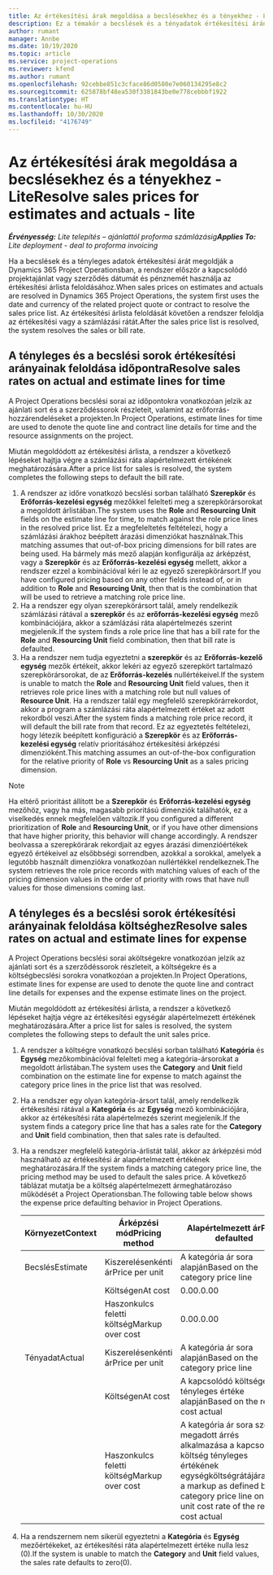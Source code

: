 ```yaml
---
title: Az értékesítési árak megoldása a becslésekhez és a tényekhez - Lite
description: Ez a témakör a becslések és a tényadatok értékesítési árának megoldásával kapcsolatban tartalmaz tájékoztatást.
author: rumant
manager: Annbe
ms.date: 10/19/2020
ms.topic: article
ms.service: project-operations
ms.reviewer: kfend
ms.author: rumant
ms.openlocfilehash: 92cebbe851c3cface86d0580e7e060134295e8c2
ms.sourcegitcommit: 625878bf48ea530f3381843be0e778cebbbf1922
ms.translationtype: HT
ms.contentlocale: hu-HU
ms.lasthandoff: 10/30/2020
ms.locfileid: "4176749"
---
```

# <a name="resolve-sales-prices-for-estimates-and-actuals---lite"></a><span data-ttu-id="00999-103">Az értékesítési árak megoldása a becslésekhez és a tényekhez - Lite</span><span class="sxs-lookup"><span data-stu-id="00999-103">Resolve sales prices for estimates and actuals - lite</span></span>

<span data-ttu-id="00999-104">_**Érvényesség:** Lite telepítés – ajánlattól proforma számlázásig_</span><span class="sxs-lookup"><span data-stu-id="00999-104">_**Applies To:** Lite deployment - deal to proforma invoicing_</span></span>

<span data-ttu-id="00999-105">Ha a becslések és a tényleges adatok értékesítési árát megoldják a Dynamics 365 Project Operationsban, a rendszer először a kapcsolódó projektajánlat vagy szerződés dátumát és pénznemét használja az értékesítési árlista feloldásához.</span><span class="sxs-lookup"><span data-stu-id="00999-105">When sales prices on estimates and actuals are resolved in Dynamics 365 Project Operations, the system first uses the date and currency of the related project quote or contract to resolve the sales price list.</span></span> <span data-ttu-id="00999-106">Az értékesítési árlista feloldását követően a rendszer feloldja az értékesítési vagy a számlázási rátát.</span><span class="sxs-lookup"><span data-stu-id="00999-106">After the sales price list is resolved, the system resolves the sales or bill rate.</span></span>

## <a name="resolve-sales-rates-on-actual-and-estimate-lines-for-time"></a><span data-ttu-id="00999-107">A tényleges és a becslési sorok értékesítési arányainak feloldása időpontra</span><span class="sxs-lookup"><span data-stu-id="00999-107">Resolve sales rates on actual and estimate lines for time</span></span>

<span data-ttu-id="00999-108">A Project Operations becslési sorai az időpontokra vonatkozóan jelzik az ajánlati sort és a szerződéssorok részleteit, valamint az erőforrás-hozzárendeléseket a projekten.</span><span class="sxs-lookup"><span data-stu-id="00999-108">In Project Operations, estimate lines for time are used to denote the quote line and contract line details for time and the resource assignments on the project.</span></span>

<span data-ttu-id="00999-109">Miután megoldódott az értékesítési árlista, a rendszer a következő lépéseket hajtja végre a számlázási ráta alapértelmezett értékének meghatározására.</span><span class="sxs-lookup"><span data-stu-id="00999-109">After a price list for sales is resolved, the system completes the following steps to default the bill rate.</span></span>

1. <span data-ttu-id="00999-110">A rendszer az időre vonatkozó becslési sorban található **Szerepkör** és **Erőforrás-kezelési egység** mezőkkel felelteti meg a szerepkörársorokat a megoldott árlistában.</span><span class="sxs-lookup"><span data-stu-id="00999-110">The system uses the **Role** and **Resourcing Unit** fields on the estimate line for time, to match against the role price lines in the resolved price list.</span></span> <span data-ttu-id="00999-111">Ez a megfeleltetés feltételezi, hogy a számlázási árakhoz beépített árazási dimenziókat használnak.</span><span class="sxs-lookup"><span data-stu-id="00999-111">This matching assumes that out-of-box pricing dimensions for bill rates are being used.</span></span> <span data-ttu-id="00999-112">Ha bármely más mező alapján konfigurálja az árképzést, vagy a **Szerepkör** és az **Erőforrás-kezelési egység** mellett, akkor a rendszer ezzel a kombinációval kéri le az egyező szerepkörársort.</span><span class="sxs-lookup"><span data-stu-id="00999-112">If you have configured pricing based on any other fields instead of, or in addition to **Role** and **Resourcing Unit**, then that is the combination that will be used to retrieve a matching role price line.</span></span>
2. <span data-ttu-id="00999-113">Ha a rendszer egy olyan szerepkörársort talál, amely rendelkezik számlázási rátával a **szerepkör** és az **erőforrás-kezelési egység** mező kombinációjára, akkor a számlázási ráta alapértelmezés szerint megjelenik.</span><span class="sxs-lookup"><span data-stu-id="00999-113">If the system finds a role price line that has a bill rate for the **Role** and **Resourcing Unit** field combination, then that bill rate is defaulted.</span></span>
3. <span data-ttu-id="00999-114">Ha a rendszer nem tudja egyeztetni a **szerepkör** és az **Erőforrás-kezelő egység** mezők értékeit, akkor lekéri az egyező szerepkört tartalmazó szerepkörársorokat, de az **Erőforrás-kezelés** nullértékeivel.</span><span class="sxs-lookup"><span data-stu-id="00999-114">If the system is unable to match the **Role** and **Resourcing Unit** field values, then it retrieves role price lines with a matching role but null values of **Resource Unit**.</span></span> <span data-ttu-id="00999-115">Ha a rendszer talál egy megfelelő szerepkörárrekordot, akkor a program a számlázási ráta alapértelmezett értéket az adott rekordból veszi.</span><span class="sxs-lookup"><span data-stu-id="00999-115">After the system finds a matching role price record, it will default the bill rate from that record.</span></span> <span data-ttu-id="00999-116">Ez az egyeztetés feltételezi, hogy létezik beépített konfiguráció a **Szerepkör** és az **Erőforrás-kezelési egység** relatív prioritásához értékesítési árképzési dimenzióként.</span><span class="sxs-lookup"><span data-stu-id="00999-116">This matching assumes an out-of-the-box configuration for the relative priority of **Role** vs **Resourcing Unit** as a sales pricing dimension.</span></span>

> [!NOTE]
> <span data-ttu-id="00999-117">Ha eltérő prioritást állított be a **Szerepkör** és **Erőforrás-kezelési egység** mezőhöz, vagy ha más, magasabb prioritású dimenziók találhatók, ez a viselkedés ennek megfelelően változik.</span><span class="sxs-lookup"><span data-stu-id="00999-117">If you configured a different prioritization of **Role** and **Resourcing Unit**, or if you have other dimensions that have higher priority, this behavior will change accordingly.</span></span> <span data-ttu-id="00999-118">A rendszer beolvassa a szerepkörárak rekordjait az egyes árazási dimenzióértékek egyező értékeivel az elsőbbségi sorrendben, azokkal a sorokkal, amelyek a legutóbb használt dimenziókra vonatkozóan nullértékkel rendelkeznek.</span><span class="sxs-lookup"><span data-stu-id="00999-118">The system retrieves the role price records with matching values of each of the pricing dimension values in the order of priority with rows that have null values for those dimensions coming last.</span></span>

## <a name="resolve-sales-rates-on-actual-and-estimate-lines-for-expense"></a><span data-ttu-id="00999-119">A tényleges és a becslési sorok értékesítési arányainak feloldása költséghez</span><span class="sxs-lookup"><span data-stu-id="00999-119">Resolve sales rates on actual and estimate lines for expense</span></span>

<span data-ttu-id="00999-120">A Project Operations becslési sorai aköltségekre vonatkozóan jelzik az ajánlati sort és a szerződéssorok részleteit, a költségekre és a költségbecslési sorokra vonatkozóan a projekten.</span><span class="sxs-lookup"><span data-stu-id="00999-120">In Project Operations, estimate lines for expense are used to denote the quote line and contract line details for expenses and the expense estimate lines on the project.</span></span>

<span data-ttu-id="00999-121">Miután megoldódott az értékesítési árlista, a rendszer a következő lépéseket hajtja végre az értékesítési egységár alapértelmezett értékének meghatározására.</span><span class="sxs-lookup"><span data-stu-id="00999-121">After a price list for sales is resolved, the system completes the following steps to default the unit sales price.</span></span>

1. <span data-ttu-id="00999-122">A rendszer a költségre vonatkozó becslési sorban található **Kategória** és **Egység** mezőkombinációval felelteti meg a kategória-ársorokat a megoldott árlistában.</span><span class="sxs-lookup"><span data-stu-id="00999-122">The system uses the **Category** and **Unit** field combination on the estimate line for expense to match against the category price lines in the price list that was resolved.</span></span>
2. <span data-ttu-id="00999-123">Ha a rendszer egy olyan kategória-ársort talál, amely rendelkezik értékesítési rátával a **Kategória** és az **Egység** mező kombinációjára, akkor az értékesítési ráta alapértelmezés szerint megjelenik.</span><span class="sxs-lookup"><span data-stu-id="00999-123">If the system finds a category price line that has a sales rate for the **Category** and **Unit** field combination, then that sales rate is defaulted.</span></span>
3. <span data-ttu-id="00999-124">Ha a rendszer megfelelő kategória-árlistát talál, akkor az árképzési mód használható az értékesítési ár alapértelmezett értékének meghatározására.</span><span class="sxs-lookup"><span data-stu-id="00999-124">If the system finds a matching category price line, the pricing method may be used to default the sales price.</span></span> <span data-ttu-id="00999-125">A következő táblázat mutatja be a költség alapértelmezett ármeghatározáso működését a Project Operationsban.</span><span class="sxs-lookup"><span data-stu-id="00999-125">The following table below shows the expense price defaulting behavior in Project Operations.</span></span>

    | <span data-ttu-id="00999-126">Környezet</span><span class="sxs-lookup"><span data-stu-id="00999-126">Context</span></span> | <span data-ttu-id="00999-127">Árképzési mód</span><span class="sxs-lookup"><span data-stu-id="00999-127">Pricing method</span></span> | <span data-ttu-id="00999-128">Alapértelmezett ár</span><span class="sxs-lookup"><span data-stu-id="00999-128">Price defaulted</span></span> |
    | --- | --- | --- |
    | <span data-ttu-id="00999-129">Becslés</span><span class="sxs-lookup"><span data-stu-id="00999-129">Estimate</span></span> | <span data-ttu-id="00999-130">Kiszerelésenkénti ár</span><span class="sxs-lookup"><span data-stu-id="00999-130">Price per unit</span></span> | <span data-ttu-id="00999-131">A kategória ár sora alapján</span><span class="sxs-lookup"><span data-stu-id="00999-131">Based on the category price line</span></span> |
    | &nbsp; | <span data-ttu-id="00999-132">Költségen</span><span class="sxs-lookup"><span data-stu-id="00999-132">At cost</span></span> | <span data-ttu-id="00999-133">0.00.</span><span class="sxs-lookup"><span data-stu-id="00999-133">0.00</span></span> |
    | &nbsp; | <span data-ttu-id="00999-134">Haszonkulcs feletti költség</span><span class="sxs-lookup"><span data-stu-id="00999-134">Markup over cost</span></span> | <span data-ttu-id="00999-135">0.00.</span><span class="sxs-lookup"><span data-stu-id="00999-135">0.00</span></span> |
    | <span data-ttu-id="00999-136">Tényadat</span><span class="sxs-lookup"><span data-stu-id="00999-136">Actual</span></span> | <span data-ttu-id="00999-137">Kiszerelésenkénti ár</span><span class="sxs-lookup"><span data-stu-id="00999-137">Price per unit</span></span> | <span data-ttu-id="00999-138">A kategória ár sora alapján</span><span class="sxs-lookup"><span data-stu-id="00999-138">Based on the category price line</span></span> |
    | &nbsp; | <span data-ttu-id="00999-139">Költségen</span><span class="sxs-lookup"><span data-stu-id="00999-139">At cost</span></span> | <span data-ttu-id="00999-140">A kapcsolódó költségek tényleges értéke alapján</span><span class="sxs-lookup"><span data-stu-id="00999-140">Based on the related cost actual</span></span> |
    | &nbsp; | <span data-ttu-id="00999-141">Haszonkulcs feletti költség</span><span class="sxs-lookup"><span data-stu-id="00999-141">Markup over cost</span></span> | <span data-ttu-id="00999-142">A kategória ár sora szerint megadott árrés alkalmazása a kapcsolódó költség tényleges értékének egységköltségrátájára</span><span class="sxs-lookup"><span data-stu-id="00999-142">Apply a markup as defined by the category price line on the unit cost rate of the related cost actual</span></span> |

4. <span data-ttu-id="00999-143">Ha a rendszernem nem sikerül egyeztetni a **Kategória** és **Egység** mezőértékeket, az értékesítési ráta alapértelmezett értéke nulla lesz (0).</span><span class="sxs-lookup"><span data-stu-id="00999-143">If the system is unable to match the **Category** and **Unit** field values, the sales rate defaults to zero(0).</span></span>
